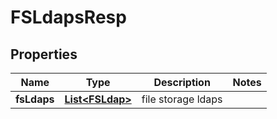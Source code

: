 # FSLdapsResp

## Properties
Name | Type | Description | Notes
------------ | ------------- | ------------- | -------------
**fsLdaps** | [**List&lt;FSLdap&gt;**](FSLdap.md) | file storage ldaps | 
